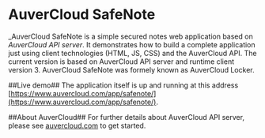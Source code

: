 AuverCloud SafeNote
===

_AuverCloud SafeNote is a simple secured notes web application based on _AuverCloud API server_. 
It demonstrates how to build a complete application just using client technologies (HTML, JS, CSS) and the AuverCloud API.
The current version is based on AuverCloud API server and runtime client version 3. 
AuverCloud SafeNote was formely known as AuverCloud Locker. 

##Live demo##
The application itself is up and running at this address [https://www.auvercloud.com/app/safenote/](https://www.auvercloud.com/app/safenote/).

##About AuverCloud##
For further details about AuverCloud API server, please see [auvercloud.com](https://www.auvercloud.com) to get started.
